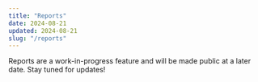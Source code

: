 ```yaml
---
title: "Reports"
date: 2024-08-21
updated: 2024-08-21
slug: "/reports"
---
```


Reports are a work-in-progress feature and will be made public at a later date. Stay tuned for updates!
